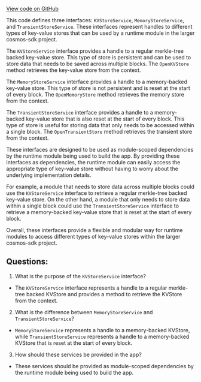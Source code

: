 [View code on GitHub](https://github.com/cosmos/cosmos-sdk/blob/main/core/store/service.go)

This code defines three interfaces: `KVStoreService`, `MemoryStoreService`, and `TransientStoreService`. These interfaces represent handles to different types of key-value stores that can be used by a runtime module in the larger cosmos-sdk project.

The `KVStoreService` interface provides a handle to a regular merkle-tree backed key-value store. This type of store is persistent and can be used to store data that needs to be saved across multiple blocks. The `OpenKVStore` method retrieves the key-value store from the context.

The `MemoryStoreService` interface provides a handle to a memory-backed key-value store. This type of store is not persistent and is reset at the start of every block. The `OpenMemoryStore` method retrieves the memory store from the context.

The `TransientStoreService` interface provides a handle to a memory-backed key-value store that is also reset at the start of every block. This type of store is useful for storing data that only needs to be accessed within a single block. The `OpenTransientStore` method retrieves the transient store from the context.

These interfaces are designed to be used as module-scoped dependencies by the runtime module being used to build the app. By providing these interfaces as dependencies, the runtime module can easily access the appropriate type of key-value store without having to worry about the underlying implementation details.

For example, a module that needs to store data across multiple blocks could use the `KVStoreService` interface to retrieve a regular merkle-tree backed key-value store. On the other hand, a module that only needs to store data within a single block could use the `TransientStoreService` interface to retrieve a memory-backed key-value store that is reset at the start of every block.

Overall, these interfaces provide a flexible and modular way for runtime modules to access different types of key-value stores within the larger cosmos-sdk project.
## Questions: 
 1. What is the purpose of the `KVStoreService` interface?
- The `KVStoreService` interface represents a handle to a regular merkle-tree backed KVStore and provides a method to retrieve the KVStore from the context.

2. What is the difference between `MemoryStoreService` and `TransientStoreService`?
- `MemoryStoreService` represents a handle to a memory-backed KVStore, while `TransientStoreService` represents a handle to a memory-backed KVStore that is reset at the start of every block.

3. How should these services be provided in the app?
- These services should be provided as module-scoped dependencies by the runtime module being used to build the app.
